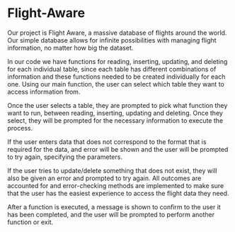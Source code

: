 # Flight-Aware
Our project is Flight Aware, a massive database of flights around the world. Our simple database allows for infinite possibilities with managing flight information, no matter how big the dataset. 

In our code we have functions for reading, inserting, updating, and deleting for each individual table, since each table has different combinations of information and these functions needed to be created individually for each one. Using our main function, the user can select which table they want to access information from.

Once the user selects a table, they are prompted to pick what function they want to run, between reading, inserting, updating and deleting. Once they select, they will be prompted for the necessary information to execute the process. 

If the user enters data that does not correspond to the format that is required for the data, and error will be shown and the user will be prompted to try again, specifying the parameters. 

If the user tries to update/delete something that does not exist, they will also be given an error and prompted to try again. All outcomes are accounted for and error-checking methods are implemented to make sure that the user has the easiest experience to access the flight data they need. 

After a function is executed, a message is shown to confirm to the user it has been completed, and the user will be prompted to perform another function or exit. 

